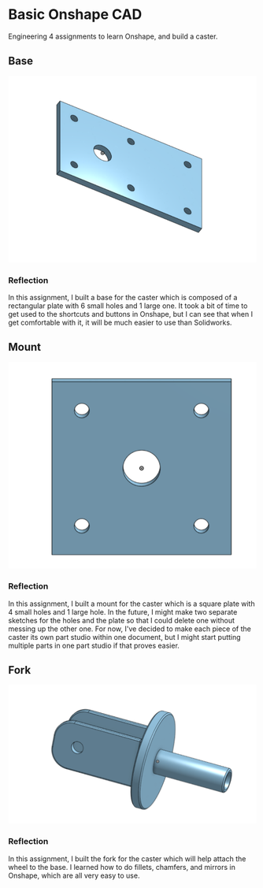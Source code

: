 # Basic Onshape CAD
Engineering 4 assignments to learn Onshape, and build a caster.
## Base
![alt text](images/base.png)
### Reflection
In this assignment, I built a base for the caster which is composed of a rectangular plate with 6 small holes and 1 large one. It took a bit of time to get used to the shortcuts and buttons in Onshape, but I can see that when I get comfortable with it, it will be much easier to use than Solidworks.
## Mount
![alt text](images/mount.png)
### Reflection
In this assignment, I built a mount for the caster which is a square plate with 4 small holes and 1 large hole. In the future, I might make two separate sketches for the holes and the plate so that I could delete one without messing up the other one.  For now, I've decided to make each piece of the caster its own part studio within one document, but I might start putting multiple parts in one part studio if that proves easier.
## Fork
![alt text](images/fork.png)
### Reflection
In this assignment, I built the fork for the caster which will help attach the wheel to the base.  I learned how to do fillets, chamfers, and mirrors in Onshape, which are all very easy to use.
